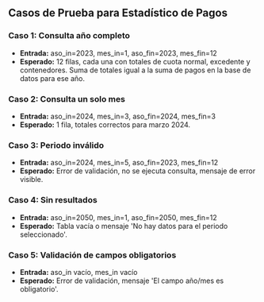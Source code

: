 ## Casos de Prueba para Estadístico de Pagos

### Caso 1: Consulta año completo
- **Entrada:** aso_in=2023, mes_in=1, aso_fin=2023, mes_fin=12
- **Esperado:** 12 filas, cada una con totales de cuota normal, excedente y contenedores. Suma de totales igual a la suma de pagos en la base de datos para ese año.

### Caso 2: Consulta un solo mes
- **Entrada:** aso_in=2024, mes_in=3, aso_fin=2024, mes_fin=3
- **Esperado:** 1 fila, totales correctos para marzo 2024.

### Caso 3: Periodo inválido
- **Entrada:** aso_in=2024, mes_in=5, aso_fin=2023, mes_fin=12
- **Esperado:** Error de validación, no se ejecuta consulta, mensaje de error visible.

### Caso 4: Sin resultados
- **Entrada:** aso_in=2050, mes_in=1, aso_fin=2050, mes_fin=12
- **Esperado:** Tabla vacía o mensaje 'No hay datos para el periodo seleccionado'.

### Caso 5: Validación de campos obligatorios
- **Entrada:** aso_in vacío, mes_in vacío
- **Esperado:** Error de validación, mensaje 'El campo año/mes es obligatorio'.
